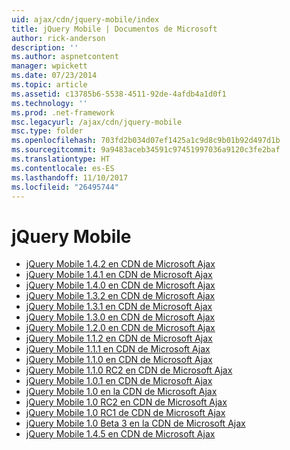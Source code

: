 ```yaml
---
uid: ajax/cdn/jquery-mobile/index
title: jQuery Mobile | Documentos de Microsoft
author: rick-anderson
description: ''
ms.author: aspnetcontent
manager: wpickett
ms.date: 07/23/2014
ms.topic: article
ms.assetid: c13785b6-5538-4511-92de-4afdb4a1d0f1
ms.technology: ''
ms.prod: .net-framework
msc.legacyurl: /ajax/cdn/jquery-mobile
msc.type: folder
ms.openlocfilehash: 703fd2b034d07ef1425a1c9d8c9b01b92d497d1b
ms.sourcegitcommit: 9a9483aceb34591c97451997036a9120c3fe2baf
ms.translationtype: HT
ms.contentlocale: es-ES
ms.lasthandoff: 11/10/2017
ms.locfileid: "26495744"
---
```

<a name="jquery-mobile"></a>jQuery Mobile
====================
- [jQuery Mobile 1.4.2 en CDN de Microsoft Ajax](cdnjquerymobile142.md)
- [jQuery Mobile 1.4.1 en CDN de Microsoft Ajax](cdnjquerymobile141.md)
- [jQuery Mobile 1.4.0 en CDN de Microsoft Ajax](cdnjquerymobile140.md)
- [jQuery Mobile 1.3.2 en CDN de Microsoft Ajax](cdnjquerymobile132.md)
- [jQuery Mobile 1.3.1 en CDN de Microsoft Ajax](cdnjquerymobile131.md)
- [jQuery Mobile 1.3.0 en CDN de Microsoft Ajax](cdnjquerymobile130.md)
- [jQuery Mobile 1.2.0 en CDN de Microsoft Ajax](cdnjquerymobile120.md)
- [jQuery Mobile 1.1.2 en CDN de Microsoft Ajax](cdnjquerymobile112.md)
- [jQuery Mobile 1.1.1 en CDN de Microsoft Ajax](cdnjquerymobile111.md)
- [jQuery Mobile 1.1.0 en CDN de Microsoft Ajax](cdnjquerymobile110.md)
- [jQuery Mobile 1.1.0 RC2 en CDN de Microsoft Ajax](cdnjquerymobile110rc2.md)
- [jQuery Mobile 1.0.1 en CDN de Microsoft Ajax](cdnjquerymobile101.md)
- [jQuery Mobile 1.0 en la CDN de Microsoft Ajax](cdnjquerymobile10.md)
- [jQuery Mobile 1.0 RC2 en CDN de Microsoft Ajax](cdnjquerymobile10rc2.md)
- [jQuery Mobile 1.0 RC1 de CDN de Microsoft Ajax](cdnjquerymobile10rc1.md)
- [jQuery Mobile 1.0 Beta 3 en la CDN de Microsoft Ajax](cdnjquerymobile10b3.md)
- [jQuery Mobile 1.4.5 en CDN de Microsoft Ajax](cdnjquerymobile145.md)
